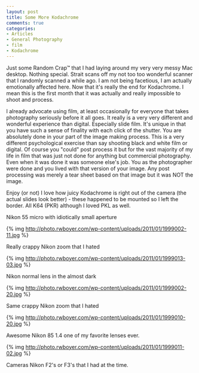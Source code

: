 ```yaml
---
layout: post
title: Some More Kodachrome
comments: true
categories:
- Articles
- General Photography
- film
- Kodachrome
---
```

Just some Random Crap™ that I had laying around my very very messy Mac desktop. Nothing special. Strait scans off my not too too wonderful scanner that I randomly scanned a while ago. I am not being facetious, I am actually emotionally affected here. Now that it's really the end for Kodachrome. I mean this is the first month that it was actually and really impossible to shoot and process.

I already advocate using film, at least occasionally for everyone that takes photography seriously before it all goes. It really is a very very different and wonderful experience than digital. Especially slide film. It's unique in that you have such a sense of finality with each click of the shutter. You are absolutely done in your part of the image making process. This is a very different psychological exercise than say shooting black and white film or digital. Of course you "could" post process it but for the vast majority of my life in film that was just not done for anything but commercial photography. Even when it was done it was someone else's job. You as the photographer were done and you lived with that version of your image. Any post processing was merely a tear sheet based on that image but it was NOT the image.

Enjoy (or not) I love how juicy Kodachrome is right out of the camera (the actual slides look better) - these happened to be mounted so I left the border. All K64 (PKR) although I loved PKL as well.

Nikon 55 micro with idiotically small aperture

{% img http://photo.rwboyer.com/wp-content/uploads/2011/01/1999002-11.jpg %}

Really crappy Nikon zoom that I hated

{% img http://photo.rwboyer.com/wp-content/uploads/2011/01/1999013-03.jpg %}

Nikon normal lens in the almost dark

{% img http://photo.rwboyer.com/wp-content/uploads/2011/01/1999002-20.jpg %}

Same crappy Nikon zoom that I hated

{% img http://photo.rwboyer.com/wp-content/uploads/2011/01/1999010-20.jpg %}

Awesome Nikon 85 1.4 one of my favorite lenses ever.

{% img http://photo.rwboyer.com/wp-content/uploads/2011/01/1999011-02.jpg %}

Cameras Nikon F2's or F3's that I had at the time.